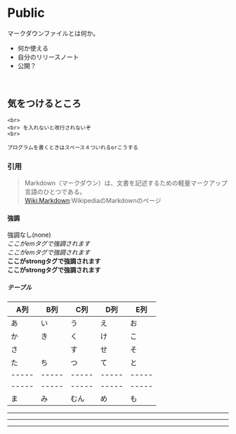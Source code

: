# Public

マークダウンファイルとは何か。<br>
- 何か使える
- 自分のリリースノート
- 公開？
<br>


## 気をつけるところ

    <br>
    <br> を入れないと改行されないぞ
    <br>

`プログラムを書くときはスペース４ついれるorこうする`


### 引用
>Markdown（マークダウン）は、文書を記述するための軽量マークアップ言語のひとつである。<br>
[Wiki:Markdown](https://ja.wikipedia.org/wiki/Markdown):WikipediaのMarkdownのページ


#### 強調

強調なし(none)<br>
*ここがemタグで強調されます*  
_ここがemタグで強調されます_  
**ここがstrongタグで強調されます**  
__ここがstrongタグで強調されます__  


##### テーブル  

| A列 | B列 | C列 | D列 | E列 |
|-----|-----|-----|-----|-----|
| あ | い | う | え | お |
| か | き | く | け | こ |
| さ | | す | せ | そ |
| た | ち | つ | て | と |
|-----|-----|-----|-----|-----|
|-----|-----|-----|-----|-----|
| ま | み | むん | め | も |

---
***
___
